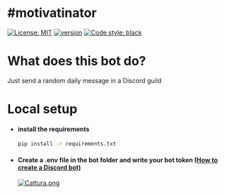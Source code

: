 # #motivatinator
[![License: MIT](https://img.shields.io/badge/License-MIT-blue.svg)](https://opensource.org/licenses/MIT)
[![version](https://img.shields.io/github/v/release/DanyB0/motivatinator?color=orange)](https://github.com/DanyB0/motivatinator/releases)
[![Code style: black](https://img.shields.io/badge/code%20style-black-000000.svg)](https://github.com/psf/black)

# What does this bot do?
Just send a random daily message in a Discord guild

# Local setup
- #### install the requirements
  ```bash
  pip install -r requirements.txt
  ```
  
* #### Create a .env file in the bot folder and write your bot token [(How to create a Discord bot)](https://discordpy.readthedocs.io/en/stable/discord.html)
   [![Cattura.png](https://i.postimg.cc/SRYxq62v/Cattura.png)](https://postimg.cc/8fDSmrbR)
   
